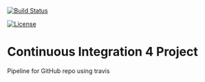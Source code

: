 [![Build Status](https://travis-ci.com/wilalves/ContinuousIntegration4Project.svg?branch=wra-dev)](https://travis-ci.com/github/wilalves/ContinuousIntegration4Project)

[![License](https://img.shields.io/badge/license-Apache-blue)](https://opensource.org/licenses/Apache-2.0)


# Continuous Integration 4 Project
Pipeline for GitHub repo using travis
